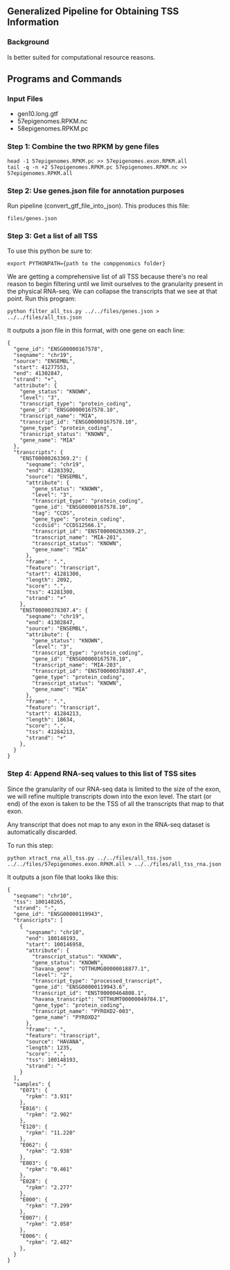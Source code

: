 Generalized Pipeline for Obtaining TSS Information
--------------------------------------------------

### Background ###

Is better suited for computational resource reasons.

Programs and Commands
---------------------

### Input Files ###
* gen10.long.gtf
* 57epigenomes.RPKM.nc
* 58epigenomes.RPKM.pc

### Step 1: Combine the two RPKM by gene files ###
    head -1 57epigenomes.RPKM.pc >> 57epigenomes.exon.RPKM.all
    tail -q -n +2 57epigenomes.RPKM.pc 57epigenomes.RPKM.nc >> 57epigenomes.RPKM.all
    
### Step 2: Use genes.json file for annotation purposes ###

Run pipeline (convert_gtf_file_into_json). This produces this file:

    files/genes.json
    
### Step 3: Get a list of all TSS ###

To use this python be sure to:

    export PYTHONPATH={path to the compgenomics folder}

We are getting a comprehensive list of all TSS because there's no real reason to begin filtering until we limit
ourselves to the granularity present in the physical RNA-seq. We can collapse the transcripts that we see at that point.
Run this program:

    python filter_all_tss.py ../../files/genes.json > ../../files/all_tss.json

It outputs a json file in this format, with one gene on each line:

    {
      "gene_id": "ENSG00000167578", 
      "seqname": "chr19", 
      "source": "ENSEMBL", 
      "start": 41277553, 
      "end": 41302847, 
      "strand": "+", 
      "attribute": {
        "gene_status": "KNOWN", 
        "level": "3", 
        "transcript_type": "protein_coding", 
        "gene_id": "ENSG00000167578.10", 
        "transcript_name": "MIA", 
        "transcript_id": "ENSG00000167578.10", 
        "gene_type": "protein_coding", 
        "transcript_status": "KNOWN", 
        "gene_name": "MIA"
      }, 
      "transcripts": {
        "ENST00000263369.2": {
          "seqname": "chr19", 
          "end": 41283392, 
          "source": "ENSEMBL", 
          "attribute": {
            "gene_status": "KNOWN", 
            "level": "3", 
            "transcript_type": "protein_coding", 
            "gene_id": "ENSG00000167578.10", 
            "tag": "CCDS", 
            "gene_type": "protein_coding", 
            "ccdsid": "CCDS12566.1", 
            "transcript_id": "ENST00000263369.2", 
            "transcript_name": "MIA-201", 
            "transcript_status": "KNOWN", 
            "gene_name": "MIA"
          }, 
          "frame": ".", 
          "feature": "transcript", 
          "start": 41281300, 
          "length": 2092, 
          "score": ".", 
          "tss": 41281300, 
          "strand": "+"
        }, 
        "ENST00000378307.4": {
          "seqname": "chr19", 
          "end": 41302847, 
          "source": "ENSEMBL", 
          "attribute": {
            "gene_status": "KNOWN", 
            "level": "3", 
            "transcript_type": "protein_coding", 
            "gene_id": "ENSG00000167578.10", 
            "transcript_name": "MIA-203", 
            "transcript_id": "ENST00000378307.4", 
            "gene_type": "protein_coding", 
            "transcript_status": "KNOWN", 
            "gene_name": "MIA"
          }, 
          "frame": ".", 
          "feature": "transcript", 
          "start": 41284213, 
          "length": 18634, 
          "score": ".", 
          "tss": 41284213, 
          "strand": "+"
        },
      }
    }

### Step 4: Append RNA-seq values to this list of TSS sites ###

Since the granularity of our RNA-seq data is limited to the size of the exon, we will refine multiple transcripts down
into the exon level. The start (or end) of the exon is taken to be the TSS of all the transcripts that map to that exon.

Any transcript that does not map to any exon in the RNA-seq dataset is automatically discarded.

To run this step:

    python xtract_rna_all_tss.py ../../files/all_tss.json ../../files/57epigenomes.exon.RPKM.all > ../../files/all_tss_rna.json

It outputs a json file that looks like this:

    {
      "seqname": "chr10", 
      "tss": 100148265, 
      "strand": "-", 
      "gene_id": "ENSG00000119943", 
      "transcripts": [
        {
          "seqname": "chr10", 
          "end": 100148193, 
          "start": 100146958, 
          "attribute": {
            "transcript_status": "KNOWN", 
            "gene_status": "KNOWN", 
            "havana_gene": "OTTHUMG00000018877.1", 
            "level": "2", 
            "transcript_type": "processed_transcript", 
            "gene_id": "ENSG00000119943.6", 
            "transcript_id": "ENST00000464808.1", 
            "havana_transcript": "OTTHUMT00000049784.1", 
            "gene_type": "protein_coding", 
            "transcript_name": "PYROXD2-003", 
            "gene_name": "PYROXD2"
          }, 
          "frame": ".", 
          "feature": "transcript", 
          "source": "HAVANA", 
          "length": 1235, 
          "score": ".", 
          "tss": 100148193, 
          "strand": "-"
        }
      ], 
      "samples": {
        "E071": {
          "rpkm": "3.931"
        }, 
        "E016": {
          "rpkm": "2.902"
        }, 
        "E120": {
          "rpkm": "11.220"
        }, 
        "E062": {
          "rpkm": "2.938"
        }, 
        "E003": {
          "rpkm": "0.461"
        }, 
        "E028": {
          "rpkm": "2.277"
        }, 
        "E000": {
          "rpkm": "7.299"
        }, 
        "E007": {
          "rpkm": "2.058"
        }, 
        "E006": {
          "rpkm": "2.482"
        },
      }
    }
